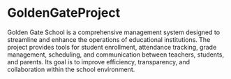 # GoldenGateProject

Golden Gate School is a comprehensive management system designed to streamline and enhance the operations of educational institutions. The project provides tools for student enrollment, attendance tracking, grade management, scheduling, and communication between teachers, students, and parents. Its goal is to improve efficiency, transparency, and collaboration within the school environment.